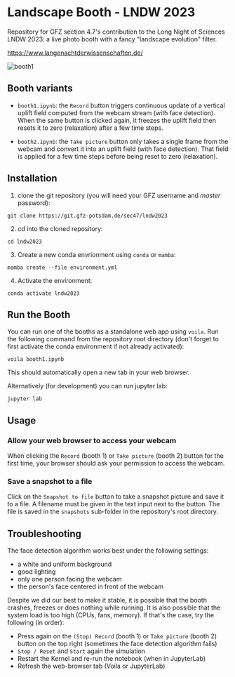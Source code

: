 # Landscape Booth - LNDW 2023

Repository for GFZ section 4.7's contribution to the Long Night of Sciences LNDW 2023: a live photo booth with a fancy "landscape evolution" filter.

https://www.langenachtderwissenschaften.de/

![booth1](https://github.com/fastscape-lem/landscape-booth/assets/4160723/41eb1be3-a658-446a-9926-20660aa5309a)

## Booth variants

- ``booth1.ipynb``: the ``Record`` button triggers continuous update of a vertical uplift field computed from the webcam stream (with face detection). When the same button is clicked again, it freezes the uplift field then resets it to zero (relaxation) after a few time steps.

- ``booth2.ipynb``: the ``Take picture`` button only takes a single frame from the webcam and convert it into an uplift field (with face detection). That field is applied for a few time steps before being reset to zero (relaxation).

## Installation

1. clone the git repository (you will need your GFZ username and *master* password):

```
git clone https://git.gfz-potsdam.de/sec47/lndw2023
```

2. cd into the cloned repository:

```
cd lndw2023
```

3. Create a new conda envrionment using `conda` or `mamba`:

```
mamba create --file environment.yml
```

4. Activate the environment:

```
conda activate lndw2023
```

## Run the Booth

You can run one of the booths as a standalone web app using ``voila``. Run the following command from the repository root directory (don't forget to first activate the conda environment if not already activated):

```
voila booth1.ipynb
```

This should automatically open a new tab in your web browser.

Alternatively (for development) you can run jupyter lab:

```
jupyter lab
```

## Usage

### Allow your web browser to access your webcam

When clicking the ``Record`` (booth 1) or ``Take picture`` (booth 2) button for the first time, your browser should ask your permission to access the webcam.

### Save a snapshot to a file

Click on the ``Snapshot to file`` button to take a snapshot picture and save it to a file. A filename must be given in the text input next to the button. The file is saved in the ``snapshots`` sub-folder in the repository's root directory.

## Troubleshooting

The face detection algorithm works best under the following settings:

- a white and uniform background
- good lighting
- only one person facing the webcam
- the person's face centered in front of the webcam

Despite we did our best to make it stable, it is possible that the booth crashes, freezes or does nothing while running. It is also possible that the system load is too high (CPUs, fans, memory). If that's the case, try the following (in order):

- Press again on the ``(Stop) Record`` (booth 1) or ``Take picture`` (booth 2) button on the top right (sometimes the face detection algorithm fails)
- ``Stop / Reset`` and ``Start`` again the simulation
- Restart the Kernel and re-run the notebook (when in JupyterLab)
- Refresh the web-browser tab (Voila or JupyterLab)
